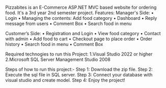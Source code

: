 Pizzabites is an E-Commerce ASP.NET MVC based website for ordering food.
It's a 3rd year 2nd semester project.
Features:
Manager's Side:
• Login 
• Managing the contents: Add food category 
• Dashboard
• Reply message from users
• Comment Box
• Search food in menu

Customer’s Side: 
• Registration and Login 
• View food category
• Contact with admin
• Add food to cart 
• Checkout page to place order 
• Order history
• Search food in menu
• Comment Box

Required technogies to run this Project:
1.Visual Studio 2022 or higher
2.Microsoft SQL Server Management Studio 2008

Steps of how to run this project:-
Step 1: Download the zip file.
Step 2: Execute the sql file in SQL server.
Step 3: Connect your database with visual studio and create model.
Step 4: Enjoy the project!
